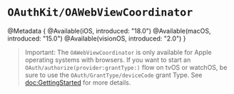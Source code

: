 # ``OAuthKit/OAWebViewCoordinator``
@Metadata {
    @Available(iOS, introduced: "18.0")
    @Available(macOS, introduced: "15.0")
    @Available(visionOS, introduced: "2.0")
}

> Important: The ``OAWebViewCoordinator`` is only available for Apple operating systems with browsers. If you want to start
an ``OAuth/authorize(provider:grantType:)`` flow on tvOS or watchOS, be sure to use the 
``OAuth/GrantType/deviceCode`` grant Type. See <doc:GettingStarted> for more details.
